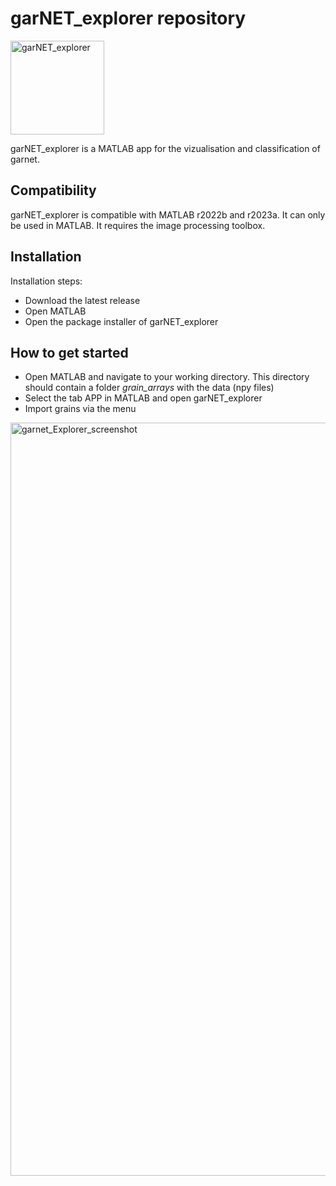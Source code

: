 # garNET_explorer repository

<img width="150" alt="garNET_explorer" src="https://user-images.githubusercontent.com/54409312/235297098-7d1019f2-2ec9-453b-b751-6becf7764cb1.png">

garNET_explorer is a MATLAB app for the vizualisation and classification of garnet. 

## Compatibility
garNET_explorer is compatible with MATLAB r2022b and r2023a. It can only be used in MATLAB. It requires the image processing toolbox. 

## Installation
Installation steps:
- Download the latest release
- Open MATLAB
- Open the package installer of garNET_explorer

## How to get started
- Open MATLAB and navigate to your working directory. This directory should contain a folder _grain_arrays_ with the data (npy files)
- Select the tab APP in MATLAB and open garNET_explorer
- Import grains via the menu

<img width="1205" alt="garnet_Explorer_screenshot" src="https://user-images.githubusercontent.com/54409312/235297334-a741757d-169e-455a-addd-a9ba675868d8.png">

